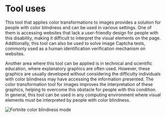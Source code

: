 # Tool uses

This tool that applies color transformations to images provides a solution for people with color blindness and can be used in various settings. One of them is accessing websites that lack a user-friendly design for people with this disability, making it difficult to interpret the visual elements on the page. Additionally, this tool can also be used to solve image Captcha tests, commonly used as a human identification verification mechanism on websites.

Another area where this tool can be applied is in technical and scientific education, where explanatory graphics are often used. However, these graphics are usually developed without considering the difficulty individuals with color blindness may have accessing the information presented. The color transformation tool for images improves the interpretation of these graphics, helping to overcome this obstacle for people with this condition. In general, this tool can be used in any computing environment where visual elements must be interpreted by people with color blindness.

![Fortnite color blindness mode](/showcase/images/image.jpg)